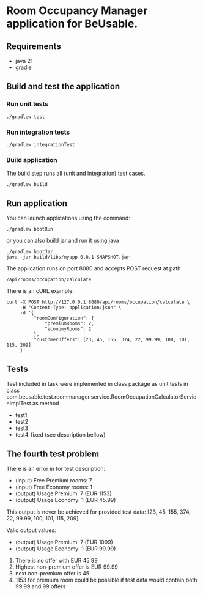 # Room Occupancy Manager application for BeUsable.

## Requirements
* java 21
* gradle

## Build and test the application 

### Run unit tests
```
./gradlew test
```
### Run integration tests
```
./gradlew integrationTest
```
### Build application
The build step runs all (unit and integration) test cases.
```
./gradlew build
```


## Run application
You can launch applications using the command:
```
./gradlew bootRun
```

or you can also build jar and run it using java
```
./gradlew bootJar
java -jar build/libs/myapp-0.0.1-SNAPSHOT.jar
```
The application runs on port 8080 and accepts POST request at path
```
/api/rooms/occupation/calculate
```

There is an cURL example:
```
curl -X POST http://127.0.0.1:8080/api/rooms/occupation/calculate \
     -H "Content-Type: application/json" \
     -d '{
          "roomConfiguration": {
              "premiumRooms": 2,
              "economyRooms": 2
          },
          "customerOffers": [23, 45, 155, 374, 22, 99.99, 100, 101, 115, 209]
     }'
```

## Tests
Test included in task were implemented in class package as unit tests in class 
com.beusable.test.roommanager.service.RoomOccupationCalculatorServiceImplTest as method
* test1
* test2
* test3
* test4_fixed (see description bellow)

## The fourth test problem
There is an error in for test description:

* (input) Free Premium rooms: 7
* (input) Free Economy rooms: 1
* (output) Usage Premium: 7 (EUR 1153)
* (output) Usage Economy: 1 (EUR 45.99)

This output is never be achieved for provided test data:
[23, 45, 155, 374, 22, 99.99, 100, 101, 115, 209]

Valid output values:
* (output) Usage Premium: 7 (EUR 1099)
* (output) Usage Economy: 1 (EUR 99.99)
  
1. There is no offer with EUR 45.99
2. Highest non-premium offer is EUR 99.99
3. next non-premium offer is 45
4. 1153 for premium room could be possible if test data would contain both 99.99 and 99 offers